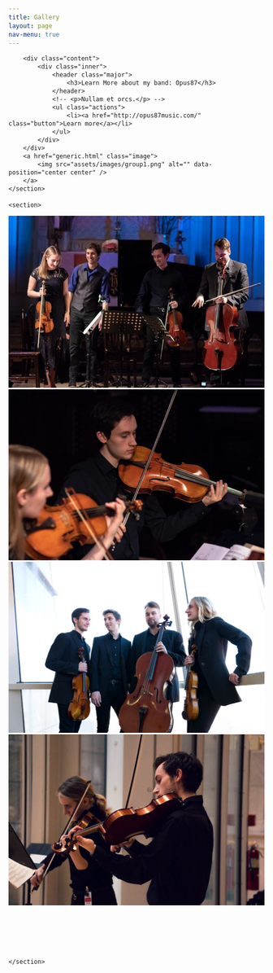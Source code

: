 ```yaml
---
title: Gallery
layout: page
nav-menu: true
---
```


<!-- Main -->
<div id="main">
<!-- One -->
<!-- <section id="one">
	<div class="inner">
		<header class="major">
			<h2>Sed amet aliquam</h2>
		</header>
		<p>Null.</p>
	</div>
</section> -->

<!-- Two -->
<section id="two" class="spotlights">
	<section>

		<div class="content">
			<div class="inner">
				<header class="major">
					<h3>Learn More about my band: Opus87</h3>
				</header>
				<!-- <p>Nullam et orcs.</p> -->
				<ul class="actions">
					<li><a href="http://opus87music.com/" class="button">Learn more</a></li>
				</ul>
			</div>
		</div>
		<a href="generic.html" class="image">
			<img src="assets/images/group1.png" alt="" data-position="center center" />
		</a>
	</section>

	<section>
<div class="box alt">
	<div class="row 50% uniform">
		<div class="4u"><span class="image fit"><img src="assets/images/pic01.jpg" alt="" /></span></div>
		<div class="4u"><span class="image fit"><img src="assets/images/pic02.jpg" alt="" /></span></div>
		<div class="4u$"><span class="image fit"><img src="assets/images/pic03.jpg" alt="" /></span></div>
		<!-- Break -->
		<div class="4u"><span class="image fit"><img src="assets/images/pic04.jpg" alt="" /></span></div>
		<div class="4u"><span class="image fit"><img src="assets/images/pic05.jpg" alt="" /></span></div>
		<div class="4u$"><span class="image fit"><img src="assets/images/pic06.jpg" alt="" /></span></div>
		<!-- Break -->
		<div class="4u"><span class="image fit"><img src="assets/images/pic07.jpg" alt="" /></span></div>
		<div class="4u"><span class="image fit"><img src="assets/images/pic08.jpg" alt="" /></span></div>
		<div class="4u$"><span class="image fit"><img src="assets/images/pic09.jpg" alt="" /></span></div>
	</div>
</div>

	</section>

</section>
</div>
